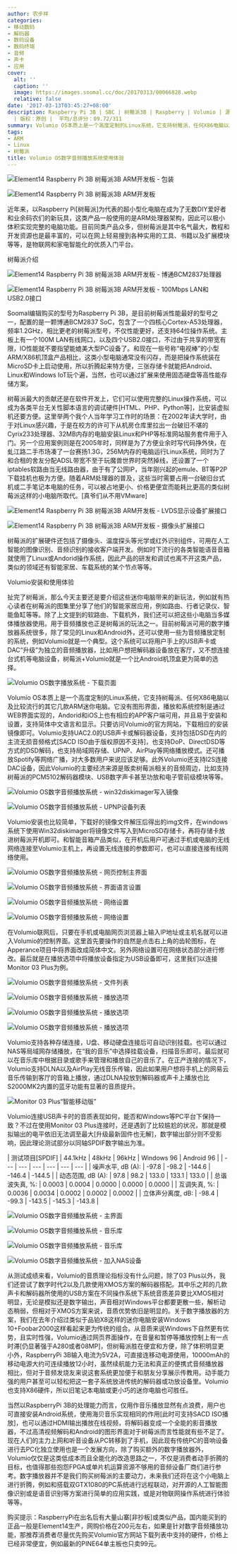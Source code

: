 ```yaml
---
author: 农步祥
categories:
- 移动数码
- 解码器
- 数码设备
- 数码终端
- 音频
- 声卡
- 应用
cover:
  alt: ''
  caption: ''
  image: https://images.soomal.cc/doc/20170313/00066828.webp
  relative: false
date: '2017-03-13T03:45:27+08:00'
description: Raspberry Pi 3B | SBC | 树莓派3B | Raspberry | Volumio | 源自：www.soomal.com
  | 版权：原创 |  平均/总评分：09.72/311
summary: Volumio OS本质上是一个高度定制的Linux系统，它支持树莓派、任何X86电脑以及比较流行的其它几款ARM迷你电脑[如性价比更高的PINE64]。它没有图形界面，播放和系统控制是通过WEB界面实现的，并且易于安装和设置，支持简体中文语言和显示。只要访问Volumio的官方网站，下载相应的安装镜像即可。
tags:
- ARM
- Linux
- 树莓派
title: Volumio OS数字音频播放系统使用体验
---
```


![Element14 Raspberry Pi 3B 树莓派3B ARM开发板 - 包装](https://images.soomal.cc/doc/20170306/00066722_01.webp)



![Element14 Raspberry Pi 3B 树莓派3B ARM开发板](https://images.soomal.cc/doc/20170306/00066724_01.webp)



近年来，以Raspberry Pi[树莓派]为代表的超小型化电脑在成为了无数DIY爱好者和业余码农们的新玩具，这类产品一般使用的是ARM处理器架构，因此可以极小体积实现完整的电脑功能。目前同类产品众多，但树莓派是其中名气最大，教程和开发资源也是最丰富的，可以在网上轻易搜到各种实用的工具、书籍以及扩展模块等等，是物联网和家电智能化的优质入门平台。



树莓派介绍



![Element14 Raspberry Pi 3B 树莓派3B ARM开发板 - 博通BCM2837处理器](https://images.soomal.cc/doc/20170306/00066731_01.webp)



![Element14 Raspberry Pi 3B 树莓派3B ARM开发板 - 100Mbps LAN和USB2.0接口](https://images.soomal.cc/doc/20170306/00066726_01.webp)



Soomal编辑购买的型号为Raspberry Pi 3B，是目前树莓派性能最好的型号之一，配置的是一颗博通BCM2837 SoC，包含了一个四核心Cortex-A53处理器，频率1.2GHz，相比更老的树莓派型号，不仅性能更好，还支持64位操作系统。主板上有一个100M LAN有线网口，以及四个USB2.0接口，不过由于共享的带宽有限，IO性能就不要指望能媲美大型PC设备了。和现在一些号称“电视棒”的小型ARM/X86机顶盒产品相比，这类小型电脑通常没有闪存，而是把操作系统装在MicroSD卡上启动使用，所以折腾起来特方便，三张存储卡就能把Android、Linux和Windows IoT玩个遍，当然，也可以通过扩展来使用固态硬盘等高性能存储方案。



树莓派最大的贡献还是在软件开发上，它们可以使用完整的Linux操作系统，可以成为各类平台无关性脚本语言的调试硬件[HTML、PHP、Python等]，比安装虚拟机还要方便。这里举两个我个人当年学习工作时的场景：在2002年读大学时，由于对Linux感兴趣，于是在校方的许可下从机房仓库里拉出一台破旧不堪的Cyrix233处理器、32MB内存的电脑安装Linux和PHP等标准网站服务套件用于入门。另一个应用案例则是在2005年时，同样是为了方便业余时写代码挣外快，在虬江路二手市场凑了一台赛扬1.3G，256M内存的电脑运行Linux系统，同时为了和合租的舍友分配ADSL带宽不至于玩魔兽世界时突然掉线，还设置了一个iptables软路由当无线路由器，由于有了公网IP，当年刚兴起的emule、BT等P2P下载挂机也极为方便。随着ARM处理器的普及，这些当时需要占用一台破旧台式机或二手笔记本电脑的任务，可以被占地更小、价格更便宜而能耗比更高的类似树莓派这样的小电脑所取代。[真爷们从不用VMware]



![Element14 Raspberry Pi 3B 树莓派3B ARM开发板 - LVDS显示设备扩展接口](https://images.soomal.cc/doc/20170306/00066729_01.webp)



![Element14 Raspberry Pi 3B 树莓派3B ARM开发板 - 摄像头扩展接口](https://images.soomal.cc/doc/20170306/00066730_01.webp)



树莓派的扩展硬件还包括了摄像头、温度探头等光学或红外识别组件，可用在人工智能的图像识别、音频识别的接收客户端开发。例如时下流行的各类智能语音音箱就使用了Linux或Andorid操作系统，因此产品的研发和调试也离不开这类产品，类似的领域还有智能家居、车载系统的某个节点等等。



Volumio安装和使用体验



扯完了树莓派，那么今天主要还是要介绍这些迷你电脑带来的新玩法，例如就有热心读者在树莓派的图集里分享了他们的智能家居应用，例如路由、行者记录仪、智能鱼缸等等。除了上文提到的软路由、下载机外，我们还可以把这些小电脑当多媒体播放器使用。用于音频播放也正是树莓派的玩法之一。目前树莓派可用的数字播放器系统很多，除了常见的Linux和Android外，还可以使用一些为音频播放定制的系统，例如Volumio就是一个典型。这个系统可以将用户手上的USB声卡或DAC“升级”为独立的音频播放器，比如用户想把解码器设备放在客厅，又不想连接台式机等电脑设备，树莓派+Volumio就是一个比Android机顶盒更为简单的选择。



![Volumio OS数字播放系统 - 下载页面](https://images.soomal.cc/doc/20170313/00066797.webp)



Volumio OS本质上是一个高度定制的Linux系统，它支持树莓派、任何X86电脑以及比较流行的其它几款ARM迷你电脑。它没有图形界面，播放和系统控制是通过WEB界面实现的，Andorid和iOS上也有相应的APP客户端可用，并且易于安装和设置，支持简体中文语言和显示。只要访问Volumio的官方网站，下载相应的安装镜像即可。Volumio支持UAC2.0的USB声卡或解码器设备，支持包括DSD在内的主流无损音频格式[SACD ISO由于版权原因不支持]，也支持DoP、DirectDSD等方式的DSD解码，也支持局域网存储、UPNP、AirPlay等网络播放模式。还可播放Spotify等网络广播，对大多数用户来说应该足够。此外Volumio还支持I2S连接DAC设备，因此Volumio的主要经济来源是贩卖树莓派相关的音频周边，比如支持树莓派的PCM5102解码器模块、USB数字声卡甚至功放和电子管前级模块等等。



![Volumio OS数字音频播放系统 - win32diskimager写入镜像](https://images.soomal.cc/doc/20170313/00066802.webp)



![Volumio OS数字音频播放系统 - UPNP设备列表](https://images.soomal.cc/doc/20170313/00066803.webp)



Volumio安装也比较简单，下载好的镜像文件解压后得出的img文件，在windows系统下使用Win32diskimager将镜像文件写入到MicroSD存储卡，再将存储卡放进树莓派开机即可。和智能音箱产品类似，在开机后用户可通过手机或电脑的无线网络连接至Volumio主机上，再设置无线连接的参数即可，也可以直接连接有线网络使用。



![Volumio OS数字音频播放系统 - 网页控制主界面](https://images.soomal.cc/doc/20170313/00066798_01.webp)



![Volumio OS数字音频播放系统 - 界面语言设置](https://images.soomal.cc/doc/20170313/00066799_01.webp)



![Volumio OS数字音频播放系统 - 网络设置](https://images.soomal.cc/doc/20170313/00066800_01.webp)



![Volumio OS数字音频播放系统 - 网络设置](https://images.soomal.cc/doc/20170313/00066801_01.webp)



在Volumio联网后，只要在手机或电脑网页浏览器上输入IP地址或主机名就可以进入Volumio的控制界面。这里首先要操作的自然是点击右上角的齿轮图标，在Apperance项目中将界面改成简体中文。另外网络设置可在网络状态部分进行修改。最后就是在播放选项中将播放设备指定为USB设备即可，这里我们以连接Monitor 03 Plus为例。



![Volumio OS数字音频播放系统 - 文件列表](https://images.soomal.cc/doc/20170313/00066808_01.webp)



![Volumio OS数字音频播放系统 - 播放选项](https://images.soomal.cc/doc/20170313/00066809_01.webp)



![Volumio OS数字音频播放系统 - 播放选项](https://images.soomal.cc/doc/20170313/00066810_01.webp)



![Volumio OS数字音频播放系统 - 播放选项](https://images.soomal.cc/doc/20170313/00066811_01.webp)



Volumio支持各种存储连接，U盘、移动硬盘连接后可自动识别挂载。也可以通过NAS等局域网存储播放，在“我的音乐”中选择挂载设备，扫描音乐即可。最后就可以在音乐库中根据目录或歌手来管理和播放自己的音乐了。在正产连接的情况下，Volumio支持DLNA以及AirPlay无线音乐传输，因此如果用户想将手机上的网易云音乐传输到客厅的音箱上播放，通过DLNA投放到解码器或声卡上播放也比S2000MK2内置的蓝牙功能有显著的音质提升。



![Monitor 03 Plus“智能移动版”](https://images.soomal.cc/doc/20170313/00066827.webp)



Volumio连接USB声卡时的音质表现如何，能否和Windows等PC平台下保持一致？不过在使用Monitor 03 Plus连接时，还是遇到了比较尴尬的状况，那就是模拟输出的电平依旧无法调至最大[升级最新固件也无解]，数字输出部分则不受影响，因此理论测试部分以同轴SPDIF数字输出为准。



| 测试项目[SPDIF] | 44.1kHz | 48kHz | 96kHz | Windows
  96 | Android
  96 |
| --- | --- | --- | --- | --- | --- |
| 噪声水平, dB (A): | -97.8 | -98.2 | -144.6 | -146.4 | -144.5 |
| 动态范围, dB (A): | 97.8 | 98.2 | 133.0 | 133.1 | 133.0 |
| 总谐波失真, %: | 0.0003 | 0.0004 | 0.0000 | 0.0000 | 0.0000 |
| 互调失真, %: | 0.0036 | 0.0034 | 0.0002 | 0.0002 | 0.0002 |
| 立体声分离度, dB: | -98.4 | -99.3 | -143.5 | -145.3 | -143.8 |



![Volumio OS数字音频播放系统 - 主界面](https://images.soomal.cc/doc/20170313/00066804_01.webp)



![Volumio OS数字音频播放系统 - 音乐库](https://images.soomal.cc/doc/20170313/00066805_01.webp)



![Volumio OS数字音频播放系统 - 音乐库](https://images.soomal.cc/doc/20170313/00066806_01.webp)



![Volumio OS数字音频播放系统 - 加入NAS设备](https://images.soomal.cc/doc/20170313/00066807_01.webp)



从测试成绩来看，Volumio的音质理论指标没有什么问题，除了03 Plus以外，我们还尝试了数字时代2以及几款使用XMOS方案的解码器搭配。其中乐之邦的几款声卡和解码器所使用的USB方案在不同操作系统下系统音质差异要比XMOS相对明显，无论是模拟还是数字输出，声音相对Windows平台都要更散一些，解析动态稍弱，但相对于XMOS方案来说，音质优势依旧是明显的。关于数字播放器的方案，我们在去年介绍过类似于品铂X8这样的迷你电脑安装Windows 10+Foobar2000这样看起来更为传统的组合。从音质来说Windows下自然更有优势，且实时性强，Volumio通过网页界面操作，在音量和暂停等播放控制上有一点时滞[仍显著强于A280或者08MP]，但树莓派胜在便宜和方便，除了体积明显更小外，RaspberryPi 3B输入电流为5V2A，可直接连移动电源使用，10000mAh的移动电源大约可连续播放12小时，虽然续航能力无法和真正的便携式音频播放器相比，但对于音频发烧友来说这套系统更加便于和朋友分享展示传教用。动手能力强的用户甚至可以轻松把这一套子系统放进传统的解码器或功放设备里。Volumio也支持X86硬件，所以旧笔记本电脑或更小巧的迷你电脑也可胜任。



当然以RaspberryPi 3B的处理能力而言，仅用作音乐播放显然有点浪费，用户也可直接安装Android系统，使用海贝音乐实现相同的作用[此时可支持SACD ISO播放]，也可以通过HDMI输出播放在线视频，将解码器变成一个全能的影音播放器，不过高清视频解码和Android的图形界面对于树莓派而言性能就有些不足了。现在人们的主力上网和听音设备从PC转移到了手机，因此现有传统PC的音响设备进行去PC化独立使用也是一个发展方向，除了购买额外的数字播放器外，Volumio仅仅是这类低成本而且全能化的改造思路之一，不仅是消费者动手折腾的目标，也值得那些抱怨FPGA或单片机运算资源不够用的音频设备厂商们进行参考。数字播放器并不是我们购买树莓派的主要动力，未来我们还将在这个小电脑上进行折腾，例如和搭载双GTX1080的PC系统进行远程联动，对开源的人工智能图像识别或是语音识别等方案进行简单的应用实践，或是对物联网操作系统进行体验等等。



购买提示：RaspberryPi在出名后有大量山寨[非抄板]或类似产品，国内能买到的正品一般是Element14生产，网购价格在200元左右，如果是针对数字音频播放功能，那推荐消费者尽量优先购买Volumio官方网站下载列表中支持的硬件，价格上已经非常便宜，例如最新的PINE64单主板也只卖99元。